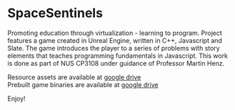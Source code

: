 # SpaceSentinels
Promoting education through virtualization - learning to program. Project features a game created in Unreal Engine, written in C++, Javascript and Slate. The game introduces the player to a series of problems with story elements that teaches programming fundamentals in Javascript. This work is done as part of NUS CP3108 under guidance of Professor Martin Henz.

Resource assets are available at [google drive](https://drive.google.com/file/d/156HsVByul0zSUHdezhu1BiTa_9MLHn-w/view?usp=sharing)  
Prebuilt game binaries are available at [google drive](https://drive.google.com/open?id=0B3t2Ij3d9q53dU9pTFhwOVEtb3c)

Enjoy!
